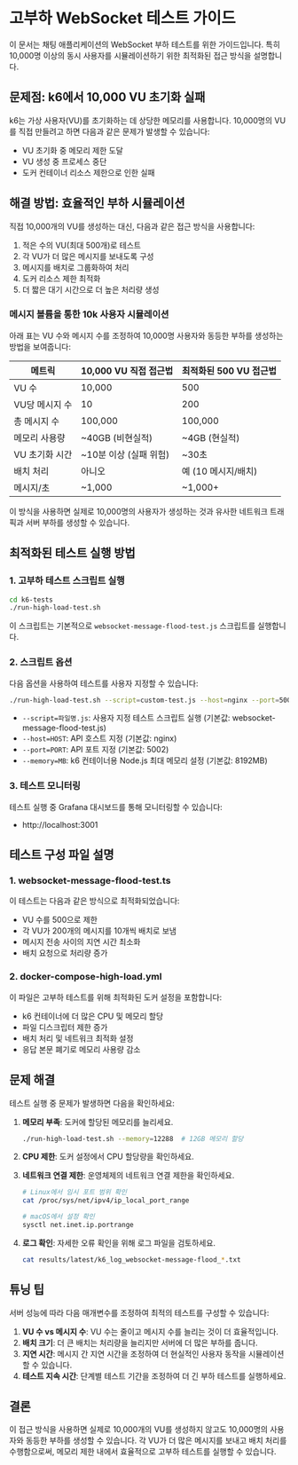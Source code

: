 # 고부하 WebSocket 테스트 가이드

이 문서는 채팅 애플리케이션의 WebSocket 부하 테스트를 위한 가이드입니다. 특히 10,000명 이상의 동시 사용자를 시뮬레이션하기 위한 최적화된 접근 방식을 설명합니다.

## 문제점: k6에서 10,000 VU 초기화 실패

k6는 가상 사용자(VU)를 초기화하는 데 상당한 메모리를 사용합니다. 10,000명의 VU를 직접 만들려고 하면 다음과 같은 문제가 발생할 수 있습니다:

- VU 초기화 중 메모리 제한 도달
- VU 생성 중 프로세스 중단
- 도커 컨테이너 리소스 제한으로 인한 실패

## 해결 방법: 효율적인 부하 시뮬레이션

직접 10,000개의 VU를 생성하는 대신, 다음과 같은 접근 방식을 사용합니다:

1. 적은 수의 VU(최대 500개)로 테스트
2. 각 VU가 더 많은 메시지를 보내도록 구성
3. 메시지를 배치로 그룹화하여 처리
4. 도커 리소스 제한 최적화
5. 더 짧은 대기 시간으로 더 높은 처리량 생성

### 메시지 볼륨을 통한 10k 사용자 시뮬레이션

아래 표는 VU 수와 메시지 수를 조정하여 10,000명 사용자와 동등한 부하를 생성하는 방법을 보여줍니다:

| 메트릭         | 10,000 VU 직접 접근법  | 최적화된 500 VU 접근법 |
| -------------- | ---------------------- | ---------------------- |
| VU 수          | 10,000                 | 500                    |
| VU당 메시지 수 | 10                     | 200                    |
| 총 메시지 수   | 100,000                | 100,000                |
| 메모리 사용량  | ~40GB (비현실적)       | ~4GB (현실적)          |
| VU 초기화 시간 | ~10분 이상 (실패 위험) | ~30초                  |
| 배치 처리      | 아니오                 | 예 (10 메시지/배치)    |
| 메시지/초      | ~1,000                 | ~1,000+                |

이 방식을 사용하면 실제로 10,000명의 사용자가 생성하는 것과 유사한 네트워크 트래픽과 서버 부하를 생성할 수 있습니다.

## 최적화된 테스트 실행 방법

### 1. 고부하 테스트 스크립트 실행

```bash
cd k6-tests
./run-high-load-test.sh
```

이 스크립트는 기본적으로 `websocket-message-flood-test.js` 스크립트를 실행합니다.

### 2. 스크립트 옵션

다음 옵션을 사용하여 테스트를 사용자 지정할 수 있습니다:

```bash
./run-high-load-test.sh --script=custom-test.js --host=nginx --port=5002 --memory=8192
```

- `--script=파일명.js`: 사용자 지정 테스트 스크립트 실행 (기본값: websocket-message-flood-test.js)
- `--host=HOST`: API 호스트 지정 (기본값: nginx)
- `--port=PORT`: API 포트 지정 (기본값: 5002)
- `--memory=MB`: k6 컨테이너용 Node.js 최대 메모리 설정 (기본값: 8192MB)

### 3. 테스트 모니터링

테스트 실행 중 Grafana 대시보드를 통해 모니터링할 수 있습니다:

- http://localhost:3001

## 테스트 구성 파일 설명

### 1. websocket-message-flood-test.ts

이 테스트는 다음과 같은 방식으로 최적화되었습니다:

- VU 수를 500으로 제한
- 각 VU가 200개의 메시지를 10개씩 배치로 보냄
- 메시지 전송 사이의 지연 시간 최소화
- 배치 요청으로 처리량 증가

### 2. docker-compose-high-load.yml

이 파일은 고부하 테스트를 위해 최적화된 도커 설정을 포함합니다:

- k6 컨테이너에 더 많은 CPU 및 메모리 할당
- 파일 디스크립터 제한 증가
- 배치 처리 및 네트워크 최적화 설정
- 응답 본문 폐기로 메모리 사용량 감소

## 문제 해결

테스트 실행 중 문제가 발생하면 다음을 확인하세요:

1. **메모리 부족**: 도커에 할당된 메모리를 늘리세요.

   ```bash
   ./run-high-load-test.sh --memory=12288  # 12GB 메모리 할당
   ```

2. **CPU 제한**: 도커 설정에서 CPU 할당량을 확인하세요.

3. **네트워크 연결 제한**: 운영체제의 네트워크 연결 제한을 확인하세요.

   ```bash
   # Linux에서 임시 포트 범위 확인
   cat /proc/sys/net/ipv4/ip_local_port_range

   # macOS에서 설정 확인
   sysctl net.inet.ip.portrange
   ```

4. **로그 확인**: 자세한 오류 확인을 위해 로그 파일을 검토하세요.
   ```bash
   cat results/latest/k6_log_websocket-message-flood_*.txt
   ```

## 튜닝 팁

서버 성능에 따라 다음 매개변수를 조정하여 최적의 테스트를 구성할 수 있습니다:

1. **VU 수 vs 메시지 수**: VU 수는 줄이고 메시지 수를 늘리는 것이 더 효율적입니다.
2. **배치 크기**: 더 큰 배치는 처리량을 늘리지만 서버에 더 많은 부하를 줍니다.
3. **지연 시간**: 메시지 간 지연 시간을 조정하여 더 현실적인 사용자 동작을 시뮬레이션할 수 있습니다.
4. **테스트 지속 시간**: 단계별 테스트 기간을 조정하여 더 긴 부하 테스트를 실행하세요.

## 결론

이 접근 방식을 사용하면 실제로 10,000개의 VU를 생성하지 않고도 10,000명의 사용자와 동등한 부하를 생성할 수 있습니다. 각 VU가 더 많은 메시지를 보내고 배치 처리를 수행함으로써, 메모리 제한 내에서 효율적으로 고부하 테스트를 실행할 수 있습니다.
